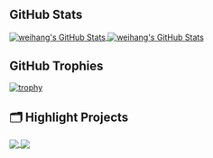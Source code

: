 
<!--
**ahangchen/ahangchen** is a ✨ _special_ ✨ repository because its `README.md` (this file) appears on your GitHub profile.


-->

## GitHub Stats
<a href="https://github.com/Zhenye-Na/Zhenye-Na">
  <img align="center" src="https://github-readme-stats.vercel.app/api/top-langs/?username=ahangchen&hide=c%2B%2B,c,html" alt="weihang's GitHub Stats" />
</a>

<a href="https://github.com/Zhenye-Na/Zhenye-Na">
  <img align="center" src="https://github-readme-stats.vercel.app/api?username=ahangchen&show_icons=true&line_height=27&count_private=true" alt="weihang's GitHub Stats" />
</a>


## GitHub Trophies

[![trophy](https://github-profile-trophy.vercel.app/?username=ahangchen&column=7)](https://github.com/ahangchen/windy-afternoon)


## 🗂️ Highlight Projects

<a href="https://github.com/ahangchen/windy-afternoon">
  <img align="center" src="https://github-readme-stats.vercel.app/api/pin/?username=ahangchen&repo=windy-afternoon&show_icons=true&line_height=27" />
</a>

<a href="https://github.com/ahangchen/TFusion">
  <img align="center" src="https://github-readme-stats.vercel.app/api/pin/?username=ahangchen&repo=TFusion&show_icons=true&line_height=27"/>
</a>
<br/>
